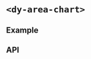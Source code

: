 # `<dy-area-chart>`

## Example

<gbp-example
  name="dy-area-chart"
  props='{"style": "width: 100%;", "fill": "true", "sequences": [{"label": "Label", "values": [[100, 1], [600, 3], [1000, 5]] }], "chartzoom": true }'
  src="https://jspm.dev/duoyun-ui/elements/area-chart"></gbp-example>

## API

<gbp-api src="/src/elements/area-chart.ts"></gbp-api>
